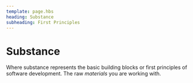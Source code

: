 ```yaml
---
template: page.hbs
heading: Substance
subheading: First Principles
---
```


# Substance

Where substance represents the basic building blocks or first principles of software development. The raw *materials* you are working with. 

